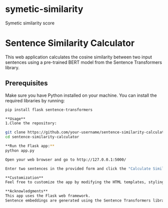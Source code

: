 # symetic-similarity
Symetic similarity score

# Sentence Similarity Calculator

This web application calculates the cosine similarity between two input sentences using a pre-trained BERT model from the Sentence Transformers library.

## Prerequisites

Make sure you have Python installed on your machine. You can install the required libraries by running:

```bash
pip install flask sentence-transformers

**Usage**
1.Clone the repository:

git clone https://github.com/your-username/sentence-similarity-calculator.git
cd sentence-similarity-calculator

**Run the Flask app:**
python app.py

Open your web browser and go to http://127.0.0.1:5000/

Enter two sentences in the provided form and click the "Calculate Similarity" button.

**Customization**
Feel free to customize the app by modifying the HTML templates, styling, or adding more features based on your needs.

**Acknowledgments**
This app uses the Flask web framework.
Sentence embeddings are generated using the Sentence Transformers library.


